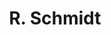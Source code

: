 ---
layout: page
title: R. Schmidt
description: Postdoc
img: 
redirect: 
importance: 1
category: former postdocs
---